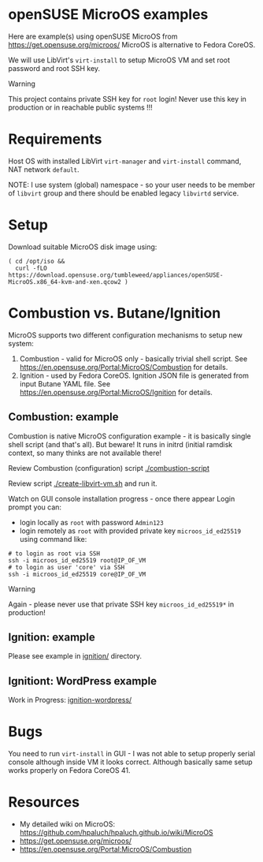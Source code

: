 # openSUSE MicroOS examples

Here are example(s) using openSUSE MicroOS from https://get.opensuse.org/microos/
MicroOS is alternative to Fedora CoreOS.

We will use LibVirt's `virt-install` to setup MicroOS VM and set root password and root SSH key.

> [!WARNING]
> This project contains private SSH key for `root` login! Never use this key in production
> or in reachable public systems !!!

# Requirements

Host OS with installed LibVirt `virt-manager` and `virt-install` command, NAT network `default`.

NOTE: I use system (global) namespace - so your user needs to be member of `libvirt` group
and there should be enabled legacy `libvirtd` service.

# Setup

Download suitable MicroOS disk image using:

```shell
( cd /opt/iso &&
  curl -fLO https://download.opensuse.org/tumbleweed/appliances/openSUSE-MicroOS.x86_64-kvm-and-xen.qcow2 )
```

# Combustion vs. Butane/Ignition

MicroOS supports two different configuration mechanisms to setup new system:

1. Combustion - valid for MicroOS only - basically trivial shell script.
   See https://en.opensuse.org/Portal:MicroOS/Combustion for details.
2. Ignition - used by Fedora CoreOS. Ignition JSON file is generated from input Butane YAML file.
   See https://en.opensuse.org/Portal:MicroOS/Ignition for details.

## Combustion: example

Combustion is native MicroOS configuration example - it is basically single
shell script (and that's all). But beware! It runs in initrd (initial ramdisk
context, so many thinks are not available there!

Review Combustion (configuration) script [./combustion-script](./combustion-script)

Review script [./create-libvirt-vm.sh](./create-libvirt-vm.sh) and run it.

Watch on GUI console installation progress - once there appear Login prompt you can:
- login locally as `root` with password `Admin123`
- login remotely as `root` with provided private key `microos_id_ed25519` using command like:

```shell
# to login as root via SSH
ssh -i microos_id_ed25519 root@IP_OF_VM
# to login as user 'core' via SSH
ssh -i microos_id_ed25519 core@IP_OF_VM
```

> [!WARNING]
> Again - please never use that private SSH key `microos_id_ed25519*` in production!

## Ignition: example

Please see example in [ignition/](ignition/) directory.

## Ignitiont: WordPress example

Work in Progress: [ignition-wordpress/](ignition-wordpress/)

# Bugs

You need to run `virt-install` in GUI - I was not able to setup properly serial
console although inside VM it looks correct. Although basically same setup
works properly on Fedora CoreOS 41.

# Resources

* My detailed wiki on MicroOS: https://github.com/hpaluch/hpaluch.github.io/wiki/MicroOS
* https://get.opensuse.org/microos/
* https://en.opensuse.org/Portal:MicroOS/Combustion
